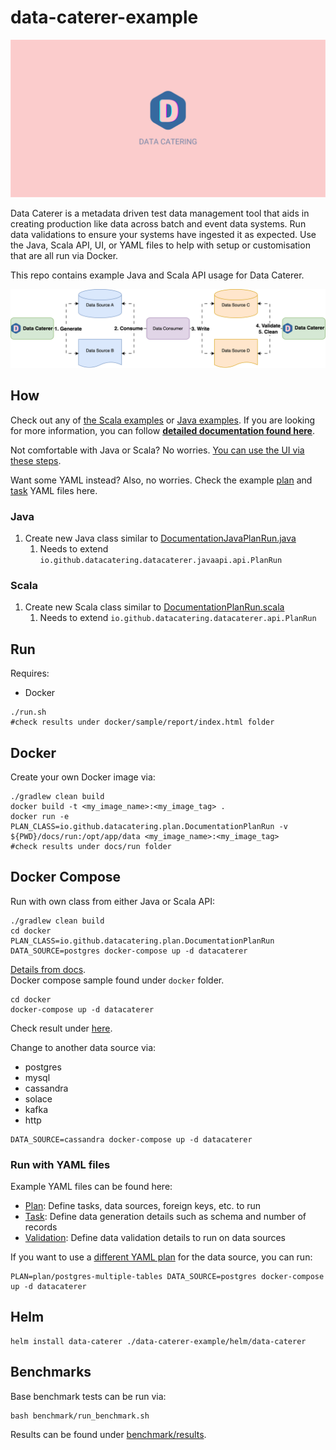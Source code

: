 # data-caterer-example

![Data Catering](misc/logo/logo_landscape_banner.svg)

Data Caterer is a metadata driven test data management tool that aids in creating production like data across batch and 
event data systems. Run data validations to ensure your systems have ingested it as expected. Use the Java, Scala API, 
UI, or YAML files to help with setup or customisation that are all run via Docker.

This repo contains example Java and Scala API usage for Data Caterer.

![Basic data flow of Data Caterer](misc/diagram/high_level_flow-run-config-basic-flow-basic-flow.svg)

## How

Check out any of [the Scala examples](src/main/scala/io/github/datacatering/plan) or 
[Java examples](src/main/java/io/github/datacatering/plan). If you are looking for more information, you can follow 
[**detailed documentation found here**](https://data.catering/setup/).

Not comfortable with Java or Scala? No worries.
[You can use the UI via these steps](https://data.catering/get-started/quick-start/).
  
Want some YAML instead? Also, no worries. Check the example [plan](docker/data/custom/plan) and 
[task](docker/data/custom/task) YAML files here.

### Java

1. Create new Java class similar
   to [DocumentationJavaPlanRun.java](src/main/java/io/github/datacatering/plan/DocumentationJavaPlanRun.java)
   1. Needs to extend `io.github.datacatering.datacaterer.javaapi.api.PlanRun`

### Scala

1. Create new Scala class similar
   to [DocumentationPlanRun.scala](src/main/scala/io/github/datacatering/plan/DocumentationPlanRun.scala)
   1. Needs to extend `io.github.datacatering.datacaterer.api.PlanRun`

## Run

Requires:

- Docker

```shell
./run.sh
#check results under docker/sample/report/index.html folder
```

## Docker

Create your own Docker image via:

```shell
./gradlew clean build
docker build -t <my_image_name>:<my_image_tag> .
docker run -e PLAN_CLASS=io.github.datacatering.plan.DocumentationPlanRun -v ${PWD}/docs/run:/opt/app/data <my_image_name>:<my_image_tag>
#check results under docs/run folder
```

## Docker Compose

Run with own class from either Java or Scala API:

```shell
./gradlew clean build
cd docker
PLAN_CLASS=io.github.datacatering.plan.DocumentationPlanRun DATA_SOURCE=postgres docker-compose up -d datacaterer
```

[Details from docs](https://data.catering/get-started/docker/).  
Docker compose sample found under `docker` folder.

```shell
cd docker
docker-compose up -d datacaterer
```

Check result under [here](docker/data/custom).

Change to another data source via:

- postgres
- mysql
- cassandra
- solace
- kafka
- http

```shell
DATA_SOURCE=cassandra docker-compose up -d datacaterer
```

### Run with YAML files

Example YAML files can be found here:
- [Plan](docker/data/custom/plan): Define tasks, data sources, foreign keys, etc. to run
- [Task](docker/data/custom/task): Define data generation details such as schema and number of records
- [Validation](docker/data/custom/validation): Define data validation details to run on data sources

If you want to use a [different YAML plan](docker/data/custom/plan) for the data source, you can run:

```shell
PLAN=plan/postgres-multiple-tables DATA_SOURCE=postgres docker-compose up -d datacaterer
```

## Helm

```shell
helm install data-caterer ./data-caterer-example/helm/data-caterer
```

## Benchmarks

Base benchmark tests can be run via:

```shell
bash benchmark/run_benchmark.sh
```

Results can be found under [benchmark/results](benchmark/results).

